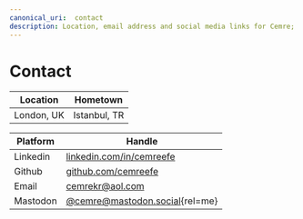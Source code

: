 ```yaml
---
canonical_uri:  contact
description: Location, email address and social media links for Cemre; Linkedin, Github, Email, Mastodon
---
```


# Contact

| Location   | Hometown     |
| ---------- | ------------ |
| London, UK | Istanbul, TR |

| Platform | Handle                                                          |
| -------- | --------------------------------------------------------------- |
| Linkedin | [linkedin.com/in/cemreefe](https://linkedin.com/in/cemreefe)    |
| Github   | [github.com/cemreefe](https://github.com/cemreefe)              |
| Email    | [cemrekr@aol.com](mailto:cemrekr@aol.com)                           |
| Mastodon | [@cemre@mastodon.social](https://mastodon.social/@cemre){rel=me}|
